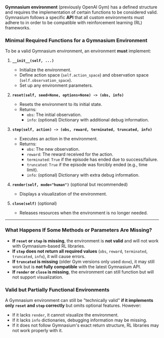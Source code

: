 **Gymnasium environment** (previously OpenAI Gym) has a defined structure and requires the implementation of certain functions to be considered valid. Gymnasium follows a specific **API** that all custom environments must adhere to in order to be compatible with reinforcement learning (RL) frameworks.

### **Minimal Required Functions for a Gymnasium Environment**

To be a valid Gymnasium environment, an environment **must** implement:

1. **`__init__(self, ...)`**

   - Initialize the environment.
   - Define action space (`self.action_space`) and observation space (`self.observation_space`).
   - Set up any environment parameters.

2. **`reset(self, seed=None, options=None) -> (obs, info)`**

   - Resets the environment to its initial state.
   - Returns:
     - `obs`: The initial observation.
     - `info`: (optional) Dictionary with additional debug information.

3. **`step(self, action) -> (obs, reward, terminated, truncated, info)`**

   - Executes an action in the environment.
   - Returns:
     - `obs`: The new observation.
     - `reward`: The reward received for the action.
     - `terminated`: `True` if the episode has ended due to success/failure.
     - `truncated`: `True` if the episode was forcibly ended (e.g., time limit).
     - `info`: (optional) Dictionary with extra debug information.

4. **`render(self, mode="human")`** (optional but recommended)

   - Displays a visualization of the environment.

5. **`close(self)`** (optional)
   - Releases resources when the environment is no longer needed.

---

### **What Happens If Some Methods or Parameters Are Missing?**

- **If `reset` or `step` is missing**, the environment is **not valid** and will not work with Gymnasium-based RL libraries.
- **If `step` does not return all required values** (`obs`, `reward`, `terminated`, `truncated`, `info`), it will cause errors.
- **If `truncated` is missing** (older Gym versions only used `done`), it may still work but is **not fully compatible** with the latest Gymnasium API.
- **If `render` or `close` is missing**, the environment can still function but will not support visualization.

### **Valid but Partially Functional Environments**

A Gymnasium environment can still be "technically valid" **if it implements only `reset` and `step` correctly** but omits optional features. However:

- If it lacks `render`, it cannot visualize the environment.
- If it lacks `info` dictionaries, debugging information may be missing.
- If it does not follow Gymnasium's exact return structure, RL libraries may not work properly with it.
